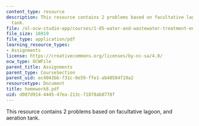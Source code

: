 ```yaml
---
content_type: resource
description: This resource contains 2 problems based on facultative lagoon, and aeration
  tank.
file: /ol-ocw-studio-app/courses/1-85-water-and-wastewater-treatment-engineering-spring-2006/d087d914444547ea213c71878ab8778f_homework8.pdf
file_size: 16919
file_type: application/pdf
learning_resource_types:
- Assignments
license: https://creativecommons.org/licenses/by-nc-sa/4.0/
ocw_type: OCWFile
parent_title: Assignments
parent_type: CourseSection
parent_uid: ec4043bb-731c-0e59-ffe1-ab40584f19a2
resourcetype: Document
title: homework8.pdf
uid: d087d914-4445-47ea-213c-71878ab8778f
---
```

This resource contains 2 problems based on facultative lagoon, and aeration tank.